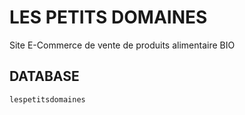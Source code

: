 # LES PETITS DOMAINES

Site E-Commerce de vente de produits alimentaire BIO

## DATABASE

```bash
lespetitsdomaines
```